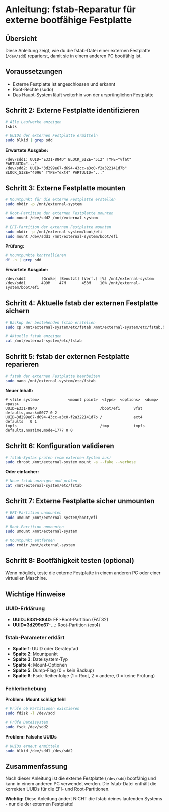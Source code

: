 # Anleitung: fstab-Reparatur für externe bootfähige Festplatte

## Übersicht
Diese Anleitung zeigt, wie du die fstab-Datei einer externen Festplatte (`/dev/sdd`) reparierst, damit sie in einem anderen PC bootfähig ist.

## Voraussetzungen
- Externe Festplatte ist angeschlossen und erkannt
- Root-Rechte (sudo)
- Das Haupt-System läuft weiterhin von der ursprünglichen Festplatte



## Schritt 2: Externe Festplatte identifizieren

```bash
# Alle Laufwerke anzeigen
lsblk

# UUIDs der externen Festplatte ermitteln
sudo blkid | grep sdd
```

**Erwartete Ausgabe:**
```
/dev/sdd1: UUID="E331-884D" BLOCK_SIZE="512" TYPE="vfat" PARTUUID="..."
/dev/sdd2: UUID="3d299e67-d694-43cc-a3c0-f2a322141d7b" BLOCK_SIZE="4096" TYPE="ext4" PARTUUID="..."
```

## Schritt 3: Externe Festplatte mounten

```bash
# Mountpunkt für die externe Festplatte erstellen
sudo mkdir -p /mnt/external-system

# Root-Partition der externen Festplatte mounten
sudo mount /dev/sdd2 /mnt/external-system

# EFI-Partition der externen Festplatte mounten
sudo mkdir -p /mnt/external-system/boot/efi
sudo mount /dev/sdd1 /mnt/external-system/boot/efi
```

**Prüfung:**
```bash
# Mountpunkte kontrollieren
df -h | grep sdd
```

**Erwartete Ausgabe:**
```
/dev/sdd2       [Größe] [Benutzt] [Verf.] [%] /mnt/external-system
/dev/sdd1       499M    47M       453M    10% /mnt/external-system/boot/efi
```

## Schritt 4: Aktuelle fstab der externen Festplatte sichern

```bash
# Backup der bestehenden fstab erstellen
sudo cp /mnt/external-system/etc/fstab /mnt/external-system/etc/fstab.backup

# Aktuelle fstab anzeigen
cat /mnt/external-system/etc/fstab
```

## Schritt 5: fstab der externen Festplatte reparieren

```bash
# fstab der externen Festplatte bearbeiten
sudo nano /mnt/external-system/etc/fstab
```

**Neuer Inhalt:**
```
# <file system>             <mount point>  <type>  <options>  <dump>  <pass>
UUID=E331-884D                            /boot/efi      vfat    defaults,umask=0077 0 2
UUID=3d299e67-d694-43cc-a3c0-f2a322141d7b /              ext4    defaults   0 1
tmpfs                                     /tmp           tmpfs   defaults,noatime,mode=1777 0 0
```

## Schritt 6: Konfiguration validieren

```bash
# fstab-Syntax prüfen (vom externen System aus)
sudo chroot /mnt/external-system mount -a --fake --verbose
```

**Oder einfacher:**
```bash
# Neue fstab anzeigen und prüfen
cat /mnt/external-system/etc/fstab
```

## Schritt 7: Externe Festplatte sicher unmounten

```bash
# EFI-Partition unmounten
sudo umount /mnt/external-system/boot/efi

# Root-Partition unmounten
sudo umount /mnt/external-system

# Mountpunkt entfernen
sudo rmdir /mnt/external-system
```

## Schritt 8: Bootfähigkeit testen (optional)

Wenn möglich, teste die externe Festplatte in einem anderen PC oder einer virtuellen Maschine.

## Wichtige Hinweise

### UUID-Erklärung
- **UUID=E331-884D**: EFI-Boot-Partition (FAT32)
- **UUID=3d299e67-...**: Root-Partition (ext4)

### fstab-Parameter erklärt
- **Spalte 1**: UUID oder Gerätepfad
- **Spalte 2**: Mountpunkt
- **Spalte 3**: Dateisystem-Typ
- **Spalte 4**: Mount-Optionen
- **Spalte 5**: Dump-Flag (0 = kein Backup)
- **Spalte 6**: Fsck-Reihenfolge (1 = Root, 2 = andere, 0 = keine Prüfung)

### Fehlerbehebung

**Problem: Mount schlägt fehl**
```bash
# Prüfe ob Partitionen existieren
sudo fdisk -l /dev/sdd

# Prüfe Dateisystem
sudo fsck /dev/sdd2
```

**Problem: Falsche UUIDs**
```bash
# UUIDs erneut ermitteln
sudo blkid /dev/sdd1 /dev/sdd2
```

## Zusammenfassung

Nach dieser Anleitung ist die externe Festplatte (`/dev/sdd`) bootfähig und kann in einem anderen PC verwendet werden. Die fstab-Datei enthält die korrekten UUIDs für die EFI- und Root-Partitionen.

**Wichtig:** Diese Anleitung ändert NICHT die fstab deines laufenden Systems - nur die der externen Festplatte!